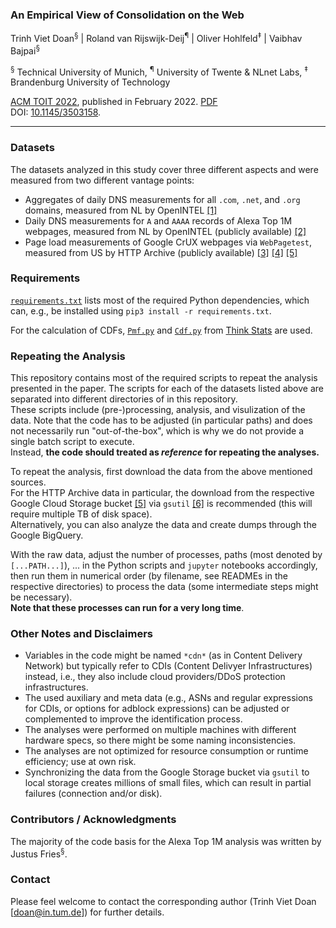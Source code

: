 ### An Empirical View of Consolidation on the Web

Trinh Viet Doan<sup>&sect;</sup> | Roland van Rijswijk-Deij<sup>&para;</sup> | Oliver Hohlfeld<sup>&Dagger;</sup> | Vaibhav Bajpai<sup>&sect;</sup>  

<sup>&sect;</sup> Technical University of Munich, <sup>&para;</sup> University of Twente \& NLnet Labs, <sup>&Dagger;</sup> Brandenburg University of Technology   

[ACM TOIT 2022](https://dl.acm.org/journal/toit), published in February 2022. [PDF](https://home.in.tum.de/~doan/2022-toit-paper.pdf)  
DOI: [10.1145/3503158](https://doi.org/10.1145/3503158).

---

### Datasets

The datasets analyzed in this study cover three different aspects and were measured from two different vantage points:  
- Aggregates of daily DNS measurements for all `.com`, `.net`, and `.org` domains, measured from NL by OpenINTEL [[1]](https://openintel.nl/coverage/)
- Daily DNS measurements for `A` and `AAAA` records of Alexa Top 1M webpages, measured from NL by OpenINTEL (publicly available) [[2]](https://data.openintel.nl/data/alexa1m/)
- Page load measurements of Google CrUX webpages via `WebPagetest`, measured from US by HTTP Archive (publicly available)
[[3]](https://httparchive.org/faq)
[[4]](https://console.cloud.google.com/bigquery?project=httparchive&d=pages&p=httparchive&page=dataset)
[[5]](https://console.cloud.google.com/storage/browser/httparchive;tab=objects?prefix=&forceOnObjectsSortingFiltering=false)

### Requirements

[`requirements.txt`](https://github.com/tv-doan/acm-toit-2022-web-consolidation/blob/master/requirements.txt) lists most of the required Python dependencies, which can, e.g., be installed using `pip3 install -r requirements.txt`.  

For the calculation of CDFs, [`Pmf.py`](http://greenteapress.com/thinkstats/Pmf.py) and [`Cdf.py`](http://greenteapress.com/thinkstats/Cdf.py) from [Think Stats](https://greenteapress.com/wp/think-stats-2e/) are used.

### Repeating the Analysis

This repository contains most of the required scripts to repeat the analysis presented in the paper. The scripts for each of the datasets listed above are separated into different directories of in this repository.  
These scripts include (pre-)processing, analysis, and visulization of the data. Note that the code has to be adjusted (in particular paths) and does not necessarily run "out-of-the-box", which is why we do not provide a single batch script to execute.  
Instead, **the code should treated as ***reference*** for repeating the analyses.**

To repeat the analysis, first download the data from the above mentioned sources.  
For the HTTP Archive data in particular, the download from the respective Google Cloud Storage bucket [[5]](https://console.cloud.google.com/storage/browser/httparchive;tab=objects?prefix=&forceOnObjectsSortingFiltering=false)
via `gsutil` [[6]](https://cloud.google.com/storage/docs/gsutil) is recommended (this will require multiple TB of disk space).  
Alternatively, you can also analyze the data and create dumps through the Google BigQuery.

With the raw data, adjust the number of processes, paths (most denoted by `[...PATH...]`), ... in the Python scripts and `jupyter` notebooks accordingly,  
then run them in numerical order (by filename, see READMEs in the respective directories) to process the data
(some intermediate steps might be necessary).  
**Note that these processes can run for a very long time**.  

### Other Notes and Disclaimers

- Variables in the code might be named `*cdn*` (as in Content Delivery Network) but typically refer to CDIs (Content Delivyer Infrastructures) instead, i.e., they also include cloud providers/DDoS protection infrastructures.
- The used auxiliary and meta data (e.g., ASNs and regular expressions for CDIs, or options for adblock expressions) can be adjusted or complemented to improve the identification process.
- The analyses were performed on multiple machines with different hardware specs, so there might be some naming inconsistencies.
- The analyses are not optimized for resource consumption or runtime efficiency; use at own risk.
- Synchronizing the data from the Google Storage bucket via `gsutil` to local storage creates millions of small files, which can result in partial failures (connection and/or disk). 

### Contributors / Acknowledgments

The majority of the code basis for the Alexa Top 1M analysis was written by Justus Fries<sup>&sect;</sup>.

### Contact

Please feel welcome to contact the corresponding author (Trinh Viet Doan [<doan@in.tum.de>]) for further details.
